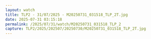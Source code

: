 ```yaml
---
layout: watch
title: TLP2 - 31/07/2025 - M20250731_031518_TLP_2T.jpg
date: 2025-07-31 03:15:18
permalink: /2025/07/31/watch/M20250731_031518_TLP_2
capture: TLP2/2025/202507/20250730/M20250731_031518_TLP_2T.jpg
---
```

